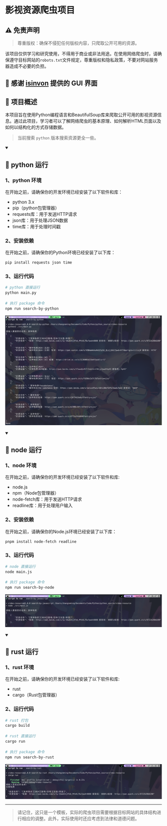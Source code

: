 # 影视资源爬虫项目

## ⚠️ 免责声明

> 尊重版权：确保不侵犯任何版权内容，只爬取公开可用的资源。

该项目仅供学习和研究使用，不得用于商业或非法用途。在使用网络爬虫时，请确保遵守目标网站的`robots.txt`文件规定，尊重版权和隐私政策，不要对网站服务器造成不必要的负担。

## 🔗 感谢 [isinvon](https://github.com/isinvon/Pvideo-demo) 提供的 GUI 界面

## 🔧 项目概述

本项目旨在使用Python编程语言和BeautifulSoup库来爬取公开可用的影视资源信息。通过此项目，学习者可以了解网络爬虫的基本原理、如何解析HTML页面以及如何以结构化的方式存储数据。

> 当前搜索 `python` 版本搜索资源更全一些。

<details open> 
  <summary><h2>📘 python 运行</h2></summary>

### 1、python 环境

在开始之前，请确保你的开发环境已经安装了以下软件和库：

- python 3.x
- pip（python包管理器）
- requests库：用于发送HTTP请求
- json库：用于处理JSON数据
- time库：用于处理时间戳

### 2、安装依赖

在开始之前，请确保你的Python环境已经安装了以下库：

```bash
pip install requests json time
```

### 3、运行代码

```bash
# python 直接运行
python main.py

# 执行 package 命令
npm run search-by-python
```

![python](./assets/python.png)

</details>

<details open> 
  <summary><h2>📘 node 运行</h2></summary>

### 1、node 环境

在开始之前，请确保你的开发环境已经安装了以下软件和库:

- node.js
- npm（Node包管理器）
- node-fetch库：用于发送HTTP请求
- readline库：用于处理用户输入

### 2、安装依赖

在开始之前，请确保你的Node.js环境已经安装了以下库：

```bash
pnpm install node-fetch readline
```

### 3、运行代码

```bash
# node 直接运行
node main.js

# 执行 package 命令
npm run search-by-node
```

![javascript](./assets/javascript.png)

</details>

<details open> 
  <summary><h2>📘 rust 运行</h2></summary>

### 1、rust 环境

在开始之前，请确保你的开发环境已经安装了以下软件和库:

- rust
- cargo（Rust包管理器）

### 2、运行代码

```bash
# rust 打包
cargo build

# rust 直接运行
cargo run

# 执行 package 命令
npm run search-by-rust
```

![rust](./assets/rust.png)

</details>

---

> 请记住，这只是一个模板，实际的爬虫项目需要根据目标网站的具体结构进行相应的调整。此外，实际使用时还应考虑到法律和道德问题。
